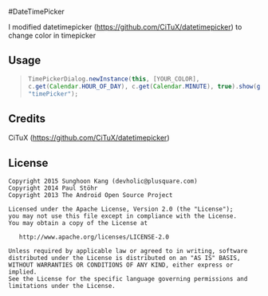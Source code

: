 #DateTimePicker

I modified datetimepicker (https://github.com/CiTuX/datetimepicker) to change color in timepicker

## Usage

>```java
> TimePickerDialog.newInstance(this, [YOUR_COLOR], 
> c.get(Calendar.HOUR_OF_DAY), c.get(Calendar.MINUTE), true).show(getFragmentManager(), 
> "timePicker");
                
## Credits

CiTuX (https://github.com/CiTuX/datetimepicker)

## License

    Copyright 2015 Sunghoon Kang (devholic@plusquare.com)
    Copyright 2014 Paul Stöhr
    Copyright 2013 The Android Open Source Project

    Licensed under the Apache License, Version 2.0 (the "License");
    you may not use this file except in compliance with the License.
    You may obtain a copy of the License at

       http://www.apache.org/licenses/LICENSE-2.0

    Unless required by applicable law or agreed to in writing, software
    distributed under the License is distributed on an "AS IS" BASIS,
    WITHOUT WARRANTIES OR CONDITIONS OF ANY KIND, either express or implied.
    See the License for the specific language governing permissions and
    limitations under the License.

